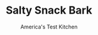 ---
layout: ../../layouts/MarkdownPostLayout.astro
title: Salty Snack Bark
author: America's Test Kitchen
pubDate: 2023-03-15
description: "Crunchy potato chips and pretzels dress up this chocolate bark."
image_url: https://res.cloudinary.com/hksqkdlah/image/upload/ar_1:1,c_fill,dpr_2.0,f_auto,fl_lossy.progressive.strip_profile,g_faces:auto,q_auto:low,w_344/SFS_ChocolateBarks-4_jvsiv7
tags: ["Desserts or Baked Goods","Chocolate","Candy"]
calories: 2641
protein: 1
carbohydrates: 21
fats: 9
fiber: 1
ingredients: ["1 pound, bittersweet chocolate, chopped fine, divided","⅔ cup crushed, kettle-cooked potato chips","⅔ cup crushed, thin pretzels"]
serves: 16
time: "15 minutes, plus 30 minutes cooling"
instructions: ["Line rimmed baking sheet with parchment paper.","Microwave 12 ounces chocolate in medium bowl at 50 percent power, stirring often with rubber spatula, until about two-thirds melted, 1½ to 2½ minutes (chocolate should be fluid but still lumpy). Remove bowl from microwave and add remaining 4 ounces chocolate. Stir and mash until chocolate is just melted and smooth, about 3 minutes. (If lumps remain, you may return chocolate to microwave at 50 percent power for no more than 5 seconds at a time, stirring at each interval, until fully melted.)","Working quickly, use offset spatula to spread chocolate evenly over prepared sheet. Sprinkle with chips and pretzels and gently press into chocolate. Let sit until chocolate is set, about 30 minutes (if your kitchen is warm, you can let bark set up briefly in refrigerator).","Transfer to cutting board; discard parchment. Cut or break into pieces. Serve."]
nutrition: ["138 mg Potassium, K","46 mg Phosphorus, P","10 mg Calcium, Ca","1 mg Iron, Fe","35 mg Magnesium, Mg","71 mg Sodium, Na","9 g Total lipid (fat)","3 g Fatty acids, total monounsaturated","5 g Fatty acids, total saturated","1 g Fiber, total dietary","12 µg Folate, food","15 g Sugars, total","2 µg Vitamin K (phylloquinone)","22 g Carbohydrate, by difference","12 µg Folate, DFE","1 g Protein","21 g Carbohydrates (net)","165 kcal Energy","15 g Sugars, added","2641 calories"]
notes: "We developed this recipe using Ghirardelli 60% Cacao Bittersweet Chocolate."
---
